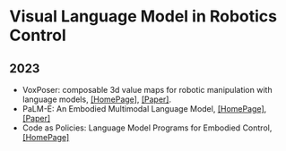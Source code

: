 # Visual Language Model in Robotics Control

## 2023
- VoxPoser: composable 3d value maps for robotic manipulation with language models, [[HomePage]](https://voxposer.github.io/), [[Paper]](https://voxposer.github.io/voxposer.pdf).
- PaLM-E: An Embodied Multimodal Language Model, [[HomePage]](https://palm-e.github.io/), [[Paper]](https://palm-e.github.io/assets/palm-e.pdf)
- Code as Policies: Language Model Programs for Embodied Control, [[HomePage]](https://code-as-policies.github.io/)
